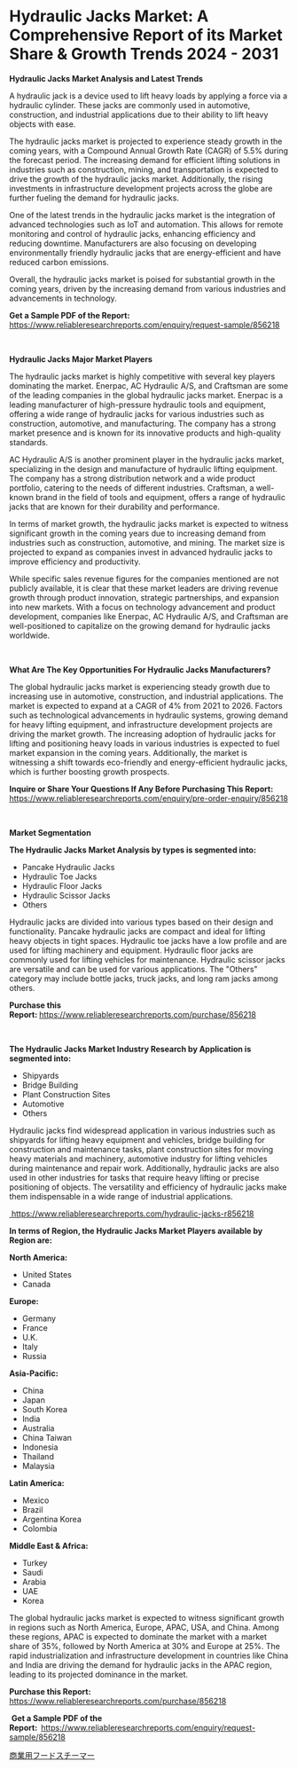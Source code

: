 <p><h1>Hydraulic Jacks Market: A Comprehensive Report of its Market Share & Growth Trends 2024 - 2031</h1></p><p><strong>Hydraulic Jacks Market Analysis and Latest Trends</strong></p>
<p><p>A hydraulic jack is a device used to lift heavy loads by applying a force via a hydraulic cylinder. These jacks are commonly used in automotive, construction, and industrial applications due to their ability to lift heavy objects with ease.</p><p>The hydraulic jacks market is projected to experience steady growth in the coming years, with a Compound Annual Growth Rate (CAGR) of 5.5% during the forecast period. The increasing demand for efficient lifting solutions in industries such as construction, mining, and transportation is expected to drive the growth of the hydraulic jacks market. Additionally, the rising investments in infrastructure development projects across the globe are further fueling the demand for hydraulic jacks.</p><p>One of the latest trends in the hydraulic jacks market is the integration of advanced technologies such as IoT and automation. This allows for remote monitoring and control of hydraulic jacks, enhancing efficiency and reducing downtime. Manufacturers are also focusing on developing environmentally friendly hydraulic jacks that are energy-efficient and have reduced carbon emissions.</p><p>Overall, the hydraulic jacks market is poised for substantial growth in the coming years, driven by the increasing demand from various industries and advancements in technology.</p></p>
<p><strong>Get a Sample PDF of the Report:&nbsp;</strong> <a href="https://www.reliableresearchreports.com/enquiry/request-sample/856218">https://www.reliableresearchreports.com/enquiry/request-sample/856218</a></p>
<p>&nbsp;</p>
<p><strong>Hydraulic Jacks Major Market Players</strong></p>
<p><p>The hydraulic jacks market is highly competitive with several key players dominating the market. Enerpac, AC Hydraulic A/S, and Craftsman are some of the leading companies in the global hydraulic jacks market. Enerpac is a leading manufacturer of high-pressure hydraulic tools and equipment, offering a wide range of hydraulic jacks for various industries such as construction, automotive, and manufacturing. The company has a strong market presence and is known for its innovative products and high-quality standards.</p><p>AC Hydraulic A/S is another prominent player in the hydraulic jacks market, specializing in the design and manufacture of hydraulic lifting equipment. The company has a strong distribution network and a wide product portfolio, catering to the needs of different industries. Craftsman, a well-known brand in the field of tools and equipment, offers a range of hydraulic jacks that are known for their durability and performance.</p><p>In terms of market growth, the hydraulic jacks market is expected to witness significant growth in the coming years due to increasing demand from industries such as construction, automotive, and mining. The market size is projected to expand as companies invest in advanced hydraulic jacks to improve efficiency and productivity.</p><p>While specific sales revenue figures for the companies mentioned are not publicly available, it is clear that these market leaders are driving revenue growth through product innovation, strategic partnerships, and expansion into new markets. With a focus on technology advancement and product development, companies like Enerpac, AC Hydraulic A/S, and Craftsman are well-positioned to capitalize on the growing demand for hydraulic jacks worldwide.</p></p>
<p>&nbsp;</p>
<p><strong>What Are The Key Opportunities For Hydraulic Jacks Manufacturers?</strong></p>
<p><p>The global hydraulic jacks market is experiencing steady growth due to increasing use in automotive, construction, and industrial applications. The market is expected to expand at a CAGR of 4% from 2021 to 2026. Factors such as technological advancements in hydraulic systems, growing demand for heavy lifting equipment, and infrastructure development projects are driving the market growth. The increasing adoption of hydraulic jacks for lifting and positioning heavy loads in various industries is expected to fuel market expansion in the coming years. Additionally, the market is witnessing a shift towards eco-friendly and energy-efficient hydraulic jacks, which is further boosting growth prospects.</p></p>
<p><strong>Inquire or Share Your Questions If Any Before Purchasing This Report:</strong> <a href="https://www.reliableresearchreports.com/enquiry/pre-order-enquiry/856218">https://www.reliableresearchreports.com/enquiry/pre-order-enquiry/856218</a></p>
<p>&nbsp;</p>
<p><strong>Market Segmentation</strong></p>
<p><strong>The Hydraulic Jacks Market Analysis by types is segmented into:</strong></p>
<p><ul><li>Pancake Hydraulic Jacks</li><li>Hydraulic Toe Jacks</li><li>Hydraulic Floor Jacks</li><li>Hydraulic Scissor Jacks</li><li>Others</li></ul></p>
<p><p>Hydraulic jacks are divided into various types based on their design and functionality. Pancake hydraulic jacks are compact and ideal for lifting heavy objects in tight spaces. Hydraulic toe jacks have a low profile and are used for lifting machinery and equipment. Hydraulic floor jacks are commonly used for lifting vehicles for maintenance. Hydraulic scissor jacks are versatile and can be used for various applications. The "Others" category may include bottle jacks, truck jacks, and long ram jacks among others.</p></p>
<p><strong>Purchase this Report:&nbsp;</strong><a href="https://www.reliableresearchreports.com/purchase/856218">https://www.reliableresearchreports.com/purchase/856218</a></p>
<p>&nbsp;</p>
<p><strong>The Hydraulic Jacks Market Industry Research by Application is segmented into:</strong></p>
<p><ul><li>Shipyards</li><li>Bridge Building</li><li>Plant Construction Sites</li><li>Automotive</li><li>Others</li></ul></p>
<p><p>Hydraulic jacks find widespread application in various industries such as shipyards for lifting heavy equipment and vehicles, bridge building for construction and maintenance tasks, plant construction sites for moving heavy materials and machinery, automotive industry for lifting vehicles during maintenance and repair work. Additionally, hydraulic jacks are also used in other industries for tasks that require heavy lifting or precise positioning of objects. The versatility and efficiency of hydraulic jacks make them indispensable in a wide range of industrial applications.</p></p>
<p><a href="https://www.reliableresearchreports.com/hydraulic-jacks-r856218">&nbsp;https://www.reliableresearchreports.com/hydraulic-jacks-r856218</a></p>
<p><strong>In terms of Region, the Hydraulic Jacks Market Players available by Region are:</strong></p>
<p>
    <p> <strong> North America: </strong>
        <ul>
            <li>United States</li>
            <li>Canada</li>
        </ul>
        </p> 
    <p> <strong> Europe: </strong>
        <ul>
            <li>Germany</li>
            <li>France</li>
            <li>U.K.</li>
            <li>Italy</li>
            <li>Russia</li>
        </ul>
        </p> 
    <p> <strong> Asia-Pacific: </strong>
        <ul>
            <li>China</li>
            <li>Japan</li>
            <li>South Korea</li>
            <li>India</li>
            <li>Australia</li>
            <li>China Taiwan</li>
            <li>Indonesia</li>
            <li>Thailand</li>
            <li>Malaysia</li>
        </ul>
        </p> 
    <p> <strong> Latin America: </strong>
        <ul>
            <li>Mexico</li>
            <li>Brazil</li>
            <li>Argentina Korea</li>
            <li>Colombia</li>
        </ul>
        </p> 
    <p> <strong> Middle East & Africa: </strong>
        <ul>
            <li>Turkey</li>
            <li>Saudi</li>
            <li>Arabia</li>
            <li>UAE</li>
            <li>Korea</li>
        </ul>
    </p>
    </p>
<p><p>The global hydraulic jacks market is expected to witness significant growth in regions such as North America, Europe, APAC, USA, and China. Among these regions, APAC is expected to dominate the market with a market share of 35%, followed by North America at 30% and Europe at 25%. The rapid industrialization and infrastructure development in countries like China and India are driving the demand for hydraulic jacks in the APAC region, leading to its projected dominance in the market.</p></p>
<p><strong>Purchase this Report: </strong><a href="https://www.reliableresearchreports.com/purchase/856218">https://www.reliableresearchreports.com/purchase/856218</a></p>
<p>&nbsp;<strong>Get a Sample PDF of the Report:&nbsp;&nbsp;</strong><a href="https://www.reliableresearchreports.com/enquiry/request-sample/856218">https://www.reliableresearchreports.com/enquiry/request-sample/856218</a></p>
<p><strong></strong></p>
<p><p><a href="https://github.com/oqxogxyvqe90775/Market-Research-Report-List-1/blob/main/147574022482.md">商業用フードスチーマー</a></p></p>